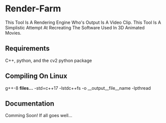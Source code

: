 # Render-Farm

This Tool Is A Rendering Engine Who's Output Is A Video Clip. This Tool Is A Simplistic Attempt At Recreating The Software Used In 3D Animated Movies.

## Requirements

C++, python, and the cv2 python package

## Compiling On Linux

g++-8 __files...__ -std=c++17 -lstdc++fs -o __output__file__name -lpthread

## Documentation

Comming Soon! If all goes well...